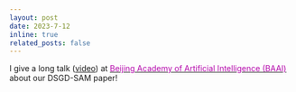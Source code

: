 ```yaml
---
layout: post
date: 2023-7-12
inline: true
related_posts: false
---
```


I give a long talk ([video](https://event.baai.ac.cn/activities/692)) at [<span style="color: #B509AC;">Beijing Academy of Artificial Intelligence (BAAI)</span>](https://www.worldaic.com.cn/profile) about our DSGD-SAM paper!
